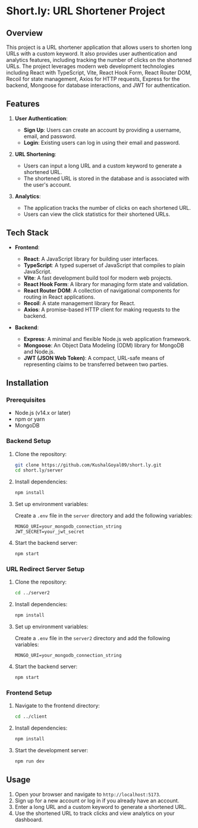 # Short.ly: URL Shortener Project

## Overview

This project is a URL shortener application that allows users to shorten long URLs with a custom keyword. It also provides user authentication and analytics features, including tracking the number of clicks on the shortened URLs. The project leverages modern web development technologies including React with TypeScript, Vite, React Hook Form, React Router DOM, Recoil for state management, Axios for HTTP requests, Express for the backend, Mongoose for database interactions, and JWT for authentication.

## Features

1. **User Authentication**:

   - **Sign Up**: Users can create an account by providing a username, email, and password.
   - **Login**: Existing users can log in using their email and password.

2. **URL Shortening**:

   - Users can input a long URL and a custom keyword to generate a shortened URL.
   - The shortened URL is stored in the database and is associated with the user's account.

3. **Analytics**:
   - The application tracks the number of clicks on each shortened URL.
   - Users can view the click statistics for their shortened URLs.

## Tech Stack

- **Frontend**:

  - **React**: A JavaScript library for building user interfaces.
  - **TypeScript**: A typed superset of JavaScript that compiles to plain JavaScript.
  - **Vite**: A fast development build tool for modern web projects.
  - **React Hook Form**: A library for managing form state and validation.
  - **React Router DOM**: A collection of navigational components for routing in React applications.
  - **Recoil**: A state management library for React.
  - **Axios**: A promise-based HTTP client for making requests to the backend.

- **Backend**:
  - **Express**: A minimal and flexible Node.js web application framework.
  - **Mongoose**: An Object Data Modeling (ODM) library for MongoDB and Node.js.
  - **JWT (JSON Web Token)**: A compact, URL-safe means of representing claims to be transferred between two parties.

## Installation

### Prerequisites

- Node.js (v14.x or later)
- npm or yarn
- MongoDB

### Backend Setup

1. Clone the repository:

   ```bash
   git clone https://github.com/KushalGoyal09/short.ly.git
   cd short.ly/server
   ```

2. Install dependencies:

   ```bash
   npm install
   ```

3. Set up environment variables:

   Create a `.env` file in the `server` directory and add the following variables:

   ```env
   MONGO_URI=your_mongodb_connection_string
   JWT_SECRET=your_jwt_secret
   ```

4. Start the backend server:

   ```bash
   npm start
   ```

### URL Redirect Server Setup

1. Clone the repository:

   ```bash
   cd ../server2
   ```

2. Install dependencies:

   ```bash
   npm install
   ```

3. Set up environment variables:

   Create a `.env` file in the `server2` directory and add the following variables:

   ```env
   MONGO_URI=your_mongodb_connection_string
   ```

4. Start the backend server:

   ```bash
   npm start
   ```

### Frontend Setup

1. Navigate to the frontend directory:

   ```bash
   cd ../client
   ```

2. Install dependencies:

   ```bash
   npm install
   ```

3. Start the development server:

   ```bash
   npm run dev
   ```

## Usage

1. Open your browser and navigate to `http://localhost:5173`.
2. Sign up for a new account or log in if you already have an account.
3. Enter a long URL and a custom keyword to generate a shortened URL.
4. Use the shortened URL to track clicks and view analytics on your dashboard.
